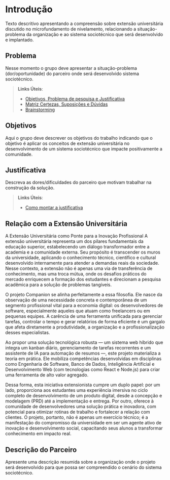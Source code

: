 # Introdução

Texto descritivo apresentando a compreensão sobre extensão universitária discutido no microfundamento de nivelamento, relacionando a situação-problema da organização e ao sistema sociotécnico que será desenvolvido e implantado.

## Problema
Nesse momento o grupo deve apresentar a situação-problema (dor/oportunidade) do parceiro onde será desenvolvido sistema sociotécnico.

> **Links Úteis**:
> - [Objetivos, Problema de pesquisa e Justificativa](https://medium.com/@versioparole/objetivos-problema-de-pesquisa-e-justificativa-c98c8233b9c3)
> - [Matriz Certezas, Suposições e Dúvidas](https://medium.com/educa%C3%A7%C3%A3o-fora-da-caixa/matriz-certezas-suposi%C3%A7%C3%B5es-e-d%C3%BAvidas-fa2263633655)
> - [Brainstorming](https://www.euax.com.br/2018/09/brainstorming/)

## Objetivos

Aqui o grupo deve descrever os objetivos do trabalho indicando que o objetivo é aplicar os conceitos de extensão universitária no desenvolvimento de um sistema sociotécnico que impacte positivamente a comunidade.

## Justificativa

Descreva as dores/dificuldades do parceiro que motivam trabalhar na construção da solução.

> **Links Úteis**:
> - [Como montar a justificativa](https://guiadamonografia.com.br/como-montar-justificativa-do-tcc/)

## Relação com a Extensão Universitária

A Extensão Universitária como Ponte para a Inovação Profissional
A extensão universitária representa um dos pilares fundamentais da educação superior, estabelecendo um diálogo transformador entre a academia e a comunidade externa. Seu propósito é transcender os muros da universidade, aplicando o conhecimento técnico, científico e cultural desenvolvido internamente para atender a demandas reais da sociedade. Nesse contexto, a extensão não é apenas uma via de transferência de conhecimento, mas uma troca mútua, onde os desafios práticos do mercado enriquecem a formação dos estudantes e direcionam a pesquisa acadêmica para a solução de problemas tangíveis.

O projeto Companion se alinha perfeitamente a essa filosofia. Ele nasce da observação de uma necessidade concreta e contemporânea de um segmento profissional vital para a economia digital: os desenvolvedores de software, especialmente aqueles que atuam como freelancers ou em pequenas equipes. A carência de uma ferramenta unificada para gerenciar tarefas, controlar o tempo e gerar relatórios de forma eficiente é um gargalo que afeta diretamente a produtividade, a organização e a profissionalização desses especialistas.

Ao propor uma solução tecnológica robusta — um sistema web híbrido que integra um kanban diário, gerenciamento de tarefas recorrentes e um assistente de IA para automação de resumos —, este projeto materializa a teoria em prática. Ele mobiliza competências desenvolvidas em disciplinas como Engenharia de Software, Banco de Dados, Inteligência Artificial e Desenvolvimento Web (com tecnologias como React e Node.js) para criar uma ferramenta de alto valor agregado.

Dessa forma, esta iniciativa extensionista cumpre um duplo papel: por um lado, proporciona aos estudantes uma experiência imersiva no ciclo completo de desenvolvimento de um produto digital, desde a concepção e modelagem (PRD) até a implementação e entrega. Por outro, oferece à comunidade de desenvolvedores uma solução prática e inovadora, com potencial para otimizar rotinas de trabalho e fortalecer a relação com clientes. O projeto, portanto, não é apenas um exercício técnico; é a manifestação do compromisso da universidade em ser um agente ativo de inovação e desenvolvimento social, capacitando seus alunos a transformar conhecimento em impacto real.

## Descrição do Parceiro

Apresente uma descrição resumida sobre a organização onde o projeto será desenvolvido para que possa ser compreendido o cenário do sistema sociotécnico.
